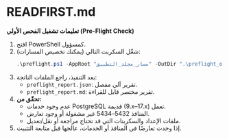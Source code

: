 # READFIRST.md
**تعليمات تشغيل الفحص الأولي (Pre-Flight Check)**

1. افتح PowerShell كمسؤول.
2. شغّل السكربت التالي (يمكنك تخصيص المسارات):
   ```powershell
   .\preflight.ps1 -AppRoot "مسار_مجلد_التطبيق" -OutDir ".\preflight_out"
   ```
3. بعد التنفيذ، راجع الملفات الناتجة:
   - `preflight_report.json`: تقرير آلي مفصل.
   - `preflight_report.md`: تقرير مختصر قابل للقراءة.
4. **تحقّق من:**
   - عدم وجود خدمات PostgreSQL قديمة (9.x–17.x) تعمل.
   - المنافذ 5432–5434 غير مشغولة أو وجود تعارض.
   - ملفات الإعداد والسكربتات التي قد تحتاج مراجعة أو نقل/تعديل.
5. إذا وجدت تعارضًا في المنافذ أو الخدمات، عالجها قبل متابعة التثبيت.
